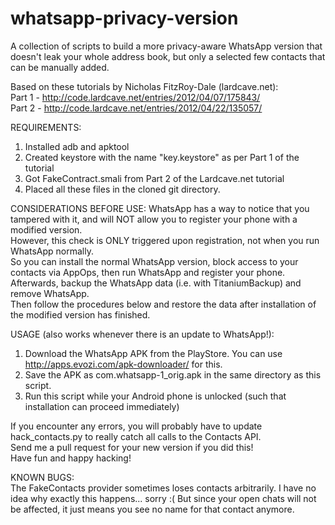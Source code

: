 whatsapp-privacy-version
========================

A collection of scripts to build a more privacy-aware WhatsApp version that doesn't leak your whole address book, but only a selected few contacts that can be manually added.

Based on these tutorials by Nicholas FitzRoy-Dale (lardcave.net):  
Part 1 - http://code.lardcave.net/entries/2012/04/07/175843/  
Part 2 - http://code.lardcave.net/entries/2012/04/22/135057/

REQUIREMENTS:
 1. Installed adb and apktool
 2. Created keystore with the name "key.keystore" as per Part 1 of the tutorial
 3. Got FakeContract.smali from Part 2 of the Lardcave.net tutorial
 4. Placed all these files in the cloned git directory.

CONSIDERATIONS BEFORE USE:
WhatsApp has a way to notice that you tampered with it, and will NOT allow you to register your phone with a modified version.  
However, this check is ONLY triggered upon registration, not when you run WhatsApp normally.  
So you can install the normal WhatsApp version, block access to your contacts via AppOps, then run WhatsApp and register your phone.  
Afterwards, backup the WhatsApp data (i.e. with TitaniumBackup) and remove WhatsApp.  
Then follow the procedures below and restore the data after installation of the modified version has finished.  

USAGE (also works whenever there is an update to WhatsApp!):
 1. Download the WhatsApp APK from the PlayStore. You can use http://apps.evozi.com/apk-downloader/ for this.
 2. Save the APK as com.whatsapp-1_orig.apk in the same directory as this script.
 3. Run this script while your Android phone is unlocked (such that installation can proceed immediately)

If you encounter any errors, you will probably have to update hack_contacts.py to really catch all calls to the Contacts API.  
Send me a pull request for your new version if you did this!  
Have fun and happy hacking!  

KNOWN BUGS:  
The FakeContacts provider sometimes loses contacts arbitrarily. I have no idea why exactly this happens... sorry :( But since your open chats will not be affected, it just means you see no name for that contact anymore.

